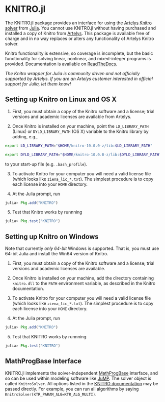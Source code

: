 KNITRO.jl
=========

The KNITRO.jl package provides an interface for using the [Artelys Knitro solver](http://artelys.com/en/optimization-tools/knitro) from [Julia](http://julialang.org/). You cannot use KNITRO.jl without having purchased and installed a copy of Knitro from [Artelys](http://artelys.com/). This package is available free of charge and in no way replaces or alters any functionality of Artelys Knitro solver.

Knitro functionality is extensive, so coverage is incomplete, but the basic functionality for solving linear, nonlinear, and mixed-integer programs is provided. Documentation is available on [ReadTheDocs](http://knitrojl.readthedocs.org/en/latest/knitro.html).

*The Knitro wrapper for Julia is community driven and not officially supported by Artelys. If you are an Artelys customer interested in official support for Julia, let them know!*

Setting up Knitro on Linux and OS X
-----------------------------------

1. First, you must obtain a copy of the Knitro software and a license; trial versions and academic licenses are available from Artelys.

2. Once Knitro is installed on your machine, point the `LD_LIBRARY_PATH` (Linux) or `DYLD_LIBRARY_PATH` (OS X) variable to the Knitro library by adding, e.g.,

  ```bash
  export LD_LIBRARY_PATH="$HOME/knitro-10.0.0-z/lib:$LD_LIBRARY_PATH"
  ```

  ```bash
  export DYLD_LIBRARY_PATH="$HOME/knitro-10.0.0-z/lib:$DYLD_LIBRARY_PATH"
  ```
to your start-up file (e.g. ``.bash_profile``).

3. To activate Knitro for your computer you will need a valid license file (which looks like `ziena_lic_*.txt`). The simplest procedure is to copy each license into your `HOME` directory.

4. At the Julia prompt, run 
  ```julia
  julia> Pkg.add("KNITRO")
  ```

5. Test that Knitro works by runnning
  ```julia
  julia> Pkg.test("KNITRO")
  ```

Setting up Knitro on Windows
----------------------------

Note that currently *only 64-bit* Windows is supported. That is, you must use 64-bit Julia and install the Win64 version of Knitro.

1. First, you must obtain a copy of the Knitro software and a license; trial versions and academic licenses are available.

2. Once Knitro is installed on your machine, add the directory containing ``knitro.dll`` to the `PATH` environment variable, as described in the Knitro documentation.

3. To activate Knitro for your computer you will need a valid license file (which looks like `ziena_lic_*.txt`). The simplest procedure is to copy each license into your `HOME` directory.

4. At the Julia prompt, run
  ```julia
  julia> Pkg.add("KNITRO")
  ```

5. Test that KNITRO works by runnning
  ```julia
  julia> Pkg.test("KNITRO")
  ```

MathProgBase Interface
----------------------

KNITRO.jl implements the solver-independent [MathProgBase](https://github.com/JuliaOpt/MathProgBase.jl) interface,
and so can be used within modeling software like [JuMP](https://github.com/JuliaOpt/JuMP.jl).
The solver object is called ``KnitroSolver``. All options listed in the [KNITRO documentation](https://www.artelys.com/tools/knitro_doc/3_referenceManual/callableLibrary/userOptions.html) may be passed directly. For example, you can run all algorithms by saying ``KnitroSolver(KTR_PARAM_ALG=KTR_ALG_MULTI)``.

